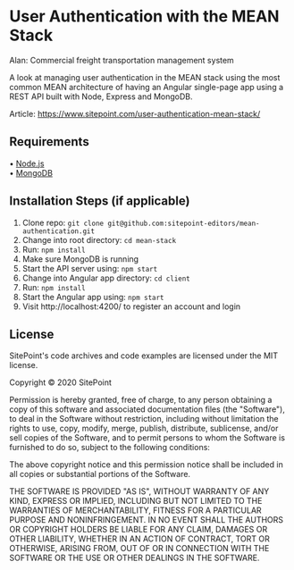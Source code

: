 # User Authentication with the MEAN Stack

Alan: Commercial freight transportation management system

A look at managing user authentication in the MEAN stack using the most common MEAN architecture of having an Angular single-page app using a REST API built with Node, Express and MongoDB.

Article: https://www.sitepoint.com/user-authentication-mean-stack/

## Requirements

• [Node.js](http://nodejs.org/)  
• [MongoDB](https://www.mongodb.org/)

## Installation Steps (if applicable)

1. Clone repo: `git clone git@github.com:sitepoint-editors/mean-authentication.git`
2. Change into root directory: `cd mean-stack`
3. Run: `npm install`
4. Make sure MongoDB is running
5. Start the API server using: `npm start`
6. Change into Angular app directory: `cd client`
7. Run: `npm install`
8. Start the Angular app using: `npm start`
9. Visit http://localhost:4200/ to register an account and login

## License

SitePoint's code archives and code examples are licensed under the MIT license.

Copyright © 2020 SitePoint

Permission is hereby granted, free of charge, to any person obtaining a copy of this software and associated documentation files (the "Software"), to deal in the Software without restriction, including without limitation the rights to use, copy, modify, merge, publish, distribute, sublicense, and/or sell copies of the Software, and to permit persons to whom the Software is furnished to do so, subject to the following conditions:

The above copyright notice and this permission notice shall be included in all copies or substantial portions of the Software.

THE SOFTWARE IS PROVIDED "AS IS", WITHOUT WARRANTY OF ANY KIND, EXPRESS OR IMPLIED, INCLUDING BUT NOT LIMITED TO THE WARRANTIES OF MERCHANTABILITY, FITNESS FOR A PARTICULAR PURPOSE AND NONINFRINGEMENT. IN NO EVENT SHALL THE AUTHORS OR COPYRIGHT HOLDERS BE LIABLE FOR ANY CLAIM, DAMAGES OR OTHER LIABILITY, WHETHER IN AN ACTION OF CONTRACT, TORT OR OTHERWISE, ARISING FROM, OUT OF OR IN CONNECTION WITH THE SOFTWARE OR THE USE OR OTHER DEALINGS IN THE SOFTWARE.

